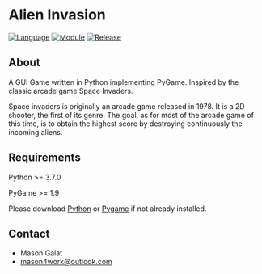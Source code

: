 # Alien Invasion

[![Language](https://img.shields.io/badge/language-python-blue.svg?style=flat)](https://www.python.org)
[![Module](https://img.shields.io/badge/module-pygame-brightgreen.svg?style=flat)](http://www.pygame.org/news.html)
[![Release](https://img.shields.io/badge/release-v1.0-orange.svg?style=flat)](http://www.leejamesrobinson.com/space-invaders.html)

## About

A GUI Game written in Python implementing PyGame. Inspired by the classic arcade game Space Invaders.

Space invaders is originally an arcade game released in 1978. It is a 2D shooter, the first of its genre. 
The goal, as for most of the arcade game of this time, is to obtain the highest score by destroying continuously the incoming aliens.

## Requirements

Python >= 3.7.0

PyGame >= 1.9

Please download [Python](https://www.python.org/downloads/) or [Pygame](http://www.pygame.org/download.shtml) if not already installed.

## Contact

- Mason Galat
- mason4work@outlook.com
